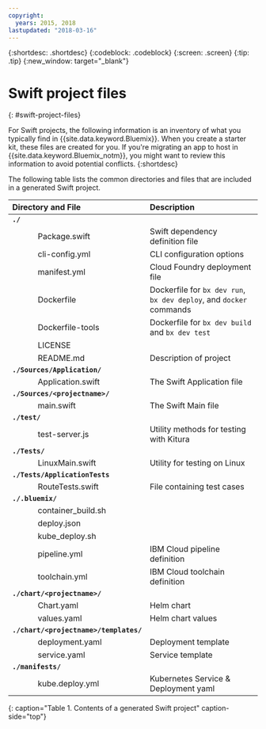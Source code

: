 ```yaml
---
copyright:
  years: 2015, 2018
lastupdated: "2018-03-16"
---
```


{:shortdesc: .shortdesc}
{:codeblock: .codeblock}
{:screen: .screen}
{:tip: .tip}
{:new_window: target="_blank"}

# Swift project files
{: #swift-project-files}

For Swift projects, the following information is an inventory of what you typically find in {{site.data.keyword.Bluemix}}. When you create a starter kit, these files are created for you. If you're migrating an app to host in {{site.data.keyword.Bluemix_notm}}, you might want to review this information to avoid potential conflicts.
{:shortdesc}

The following table lists the common directories and files that are included in a generated Swift project.

| Directory and File                                     | Description                       |
|:------------------------------------------------|:------------------------------------------|
|<b>`./`</b>                                             |  |
|&nbsp;&nbsp;&nbsp;&nbsp;&nbsp;&nbsp;&nbsp;&nbsp;&nbsp;&nbsp;&nbsp;&nbsp;Package.swift| Swift dependency definition file |
|&nbsp;&nbsp;&nbsp;&nbsp;&nbsp;&nbsp;&nbsp;&nbsp;&nbsp;&nbsp;&nbsp;&nbsp;cli-config.yml | CLI configuration options |
|&nbsp;&nbsp;&nbsp;&nbsp;&nbsp;&nbsp;&nbsp;&nbsp;&nbsp;&nbsp;&nbsp;&nbsp;manifest.yml | Cloud Foundry deployment file |
|&nbsp;&nbsp;&nbsp;&nbsp;&nbsp;&nbsp;&nbsp;&nbsp;&nbsp;&nbsp;&nbsp;&nbsp;Dockerfile | Dockerfile for `bx dev run`, `bx dev deploy`, and `docker` commands |
|&nbsp;&nbsp;&nbsp;&nbsp;&nbsp;&nbsp;&nbsp;&nbsp;&nbsp;&nbsp;&nbsp;&nbsp;Dockerfile-tools | Dockerfile for `bx dev build` and `bx dev test` |
|&nbsp;&nbsp;&nbsp;&nbsp;&nbsp;&nbsp;&nbsp;&nbsp;&nbsp;&nbsp;&nbsp;&nbsp;LICENSE |  |
|&nbsp;&nbsp;&nbsp;&nbsp;&nbsp;&nbsp;&nbsp;&nbsp;&nbsp;&nbsp;&nbsp;&nbsp;README.md | Description of project |
|<b>`./Sources/Application/`</b> |  |  |
|&nbsp;&nbsp;&nbsp;&nbsp;&nbsp;&nbsp;&nbsp;&nbsp;&nbsp;&nbsp;&nbsp;&nbsp;Application.swift | The Swift Application file |
|<b>`./Sources/<projectname>/`</b> | |
|&nbsp;&nbsp;&nbsp;&nbsp;&nbsp;&nbsp;&nbsp;&nbsp;&nbsp;&nbsp;&nbsp;&nbsp;main.swift | The Swift Main file |
|<b>`./test/`</b> | |
|&nbsp;&nbsp;&nbsp;&nbsp;&nbsp;&nbsp;&nbsp;&nbsp;&nbsp;&nbsp;&nbsp;&nbsp;test-server.js | Utility methods for testing with Kitura |
|<b>`./Tests/`</b> | |
|&nbsp;&nbsp;&nbsp;&nbsp;&nbsp;&nbsp;&nbsp;&nbsp;&nbsp;&nbsp;&nbsp;&nbsp;LinuxMain.swift | Utility for testing on Linux |
|<b>`./Tests/ApplicationTests`</b> | |
|&nbsp;&nbsp;&nbsp;&nbsp;&nbsp;&nbsp;&nbsp;&nbsp;&nbsp;&nbsp;&nbsp;&nbsp;RouteTests.swift | File containing test cases |
|<b>`./.bluemix/`</b> | |
|&nbsp;&nbsp;&nbsp;&nbsp;&nbsp;&nbsp;&nbsp;&nbsp;&nbsp;&nbsp;&nbsp;&nbsp;container_build.sh | |
|&nbsp;&nbsp;&nbsp;&nbsp;&nbsp;&nbsp;&nbsp;&nbsp;&nbsp;&nbsp;&nbsp;&nbsp;deploy.json | |
|&nbsp;&nbsp;&nbsp;&nbsp;&nbsp;&nbsp;&nbsp;&nbsp;&nbsp;&nbsp;&nbsp;&nbsp;kube_deploy.sh | |
|&nbsp;&nbsp;&nbsp;&nbsp;&nbsp;&nbsp;&nbsp;&nbsp;&nbsp;&nbsp;&nbsp;&nbsp;pipeline.yml | IBM Cloud pipeline definition |
|&nbsp;&nbsp;&nbsp;&nbsp;&nbsp;&nbsp;&nbsp;&nbsp;&nbsp;&nbsp;&nbsp;&nbsp;toolchain.yml | IBM Cloud toolchain definition |
|<b>`./chart/<projectname>/`</b> | |
|&nbsp;&nbsp;&nbsp;&nbsp;&nbsp;&nbsp;&nbsp;&nbsp;&nbsp;&nbsp;&nbsp;&nbsp;Chart.yaml | Helm chart |
|&nbsp;&nbsp;&nbsp;&nbsp;&nbsp;&nbsp;&nbsp;&nbsp;&nbsp;&nbsp;&nbsp;&nbsp;values.yaml | Helm chart values |
|<b>`./chart/<projectname>/templates/`</b> | |
|&nbsp;&nbsp;&nbsp;&nbsp;&nbsp;&nbsp;&nbsp;&nbsp;&nbsp;&nbsp;&nbsp;&nbsp;deployment.yaml | Deployment template |
|&nbsp;&nbsp;&nbsp;&nbsp;&nbsp;&nbsp;&nbsp;&nbsp;&nbsp;&nbsp;&nbsp;&nbsp;service.yaml | Service template |
|<b>`./manifests/`</b> | |
|&nbsp;&nbsp;&nbsp;&nbsp;&nbsp;&nbsp;&nbsp;&nbsp;&nbsp;&nbsp;&nbsp;&nbsp;kube.deploy.yml | Kubernetes Service & Deployment yaml |
{: caption="Table 1. Contents of a generated Swift project" caption-side="top"}

